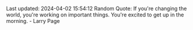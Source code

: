 Last updated: 2024-04-02 15:54:12
Random Quote: If you're changing the world, you're working on important things. You're excited to get up in the morning. - Larry Page
